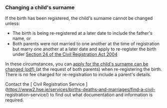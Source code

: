 ###  Changing a child's surname

If the birth has been registered, the child's surname cannot be changed
unless:

  * The birth is being re-registered at a later date to include the father's name, or 
  * Both parents were not married to one another at the time of registration but marry one another at a later date and apply to re-register the birth under [ Section 24 of the Civil Registration Act 2004 ](https://www.irishstatutebook.ie/eli/2004/act/3/enacted/en/print#sec24)

In these circumstances, you can [ apply for the child's surname can be changed
(pdf) ](https://assets.gov.ie/74319/8270641186b64f07ad71f6a79d39f48a.pdf) (at
the request of both parents) when re-registering the birth. There is no fee
charged for re-registration to include a parent's details.

Contact the [ Civil Registration Service
](https://www2.hse.ie/services/births-deaths-and-marriages/find-a-civil-
registration-service/) to find out what documentation and information is
required.
